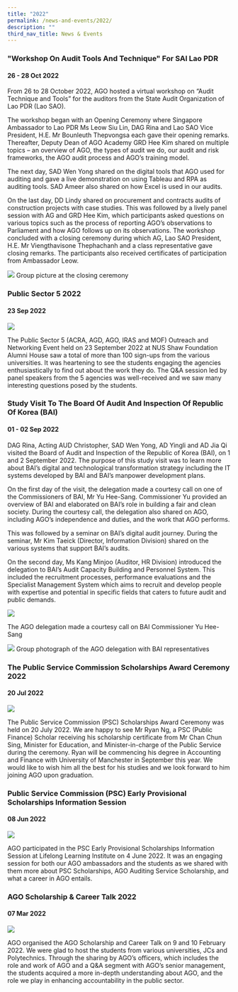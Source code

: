 ```yaml
---
title: "2022"
permalink: /news-and-events/2022/
description: ""
third_nav_title: News & Events
---
```

### "Workshop On Audit Tools And Technique" For SAI Lao PDR
#### 26 - 28 Oct 2022

From 26 to 28 October 2022, AGO hosted a virtual workshop on “Audit Technique and Tools” for the auditors from the State Audit Organization of Lao PDR (Lao SAO).

The workshop began with an Opening Ceremony where Singapore Ambassador to Lao PDR Ms Leow Siu Lin, DAG Rina and Lao SAO Vice President, H.E. Mr Bounleuth Thepvongsa each gave their opening remarks. Thereafter, Deputy Dean of AGO Academy GRD Hee Kim shared on multiple topics – an overview of AGO, the types of audit we do, our audit and risk frameworks, the AGO audit process and AGO’s training model.

The next day, SAD Wen Yong shared on the digital tools that AGO used for auditing and gave a live demonstration on using Tableau and RPA as auditing tools. SAD Ameer also shared on how Excel is used in our audits.

On the last day, DD Lindy shared on procurement and contracts audits of construction projects with case studies. This was followed by a lively panel session with AG and GRD Hee Kim, which participants asked questions on various topics such as the process of reporting AGO’s observations to Parliament and how AGO follows up on its observations. The workshop concluded with a closing ceremony during which AG, Lao SAO President, H.E. Mr Viengthavisone Thephachanh and a class representative gave closing remarks. The participants also received certificates of participation from Ambassador Leow.

![](/images/News%20&%20Events%20Photos/AG%20and%20Hee%20Kim%20at%20dialogue%20with%20Laos%20PDR.jpg)
Group picture at the closing ceremony




### Public Sector 5 2022
#### 23 Sep 2022

![](/images/News%20&%20Events%20Photos/2022-PS5.jpg)

The Public Sector 5 (ACRA, AGD, AGO, IRAS and MOF) Outreach and Networking Event held on 23 September 2022 at NUS Shaw Foundation Alumni House saw a total of more than 100 sign-ups from the various universities. It was heartening to see the students engaging the agencies enthusiastically to find out about the work they do. The Q&A session led by panel speakers from the 5 agencies was well-received and we saw many interesting questions posed by the students.




### Study Visit To The Board Of Audit And Inspection Of Republic Of Korea (BAI)
#### 01 - 02 Sep 2022

DAG Rina, Acting AUD Christopher, SAD Wen Yong, AD Yingli and AD Jia Qi visited the Board of Audit and Inspection of the Republic of Korea (BAI), on 1 and 2 September 2022. The purpose of this study visit was to learn more about BAI’s digital and technological transformation strategy including the IT systems developed by BAI and BAI’s manpower development plans. 

On the first day of the visit, the delegation made a courtesy call on one of the Commissioners of BAI, Mr Yu Hee-Sang. Commissioner Yu provided an overview of BAI and elaborated on BAI’s role in building a fair and clean society. During the courtesy call, the delegation also shared on AGO, including AGO’s independence and duties, and the work that AGO performs.

This was followed by a seminar on BAI’s digital audit journey. During the seminar, Mr Kim Taeick (Director, Information Division) shared on the various systems that support BAI’s audits.  

On the second day, Ms Kang Minjoo (Auditor, HR Division) introduced the delegation to BAI’s Audit Capacity Building and Personnel System. This included the recruitment processes, performance evaluations and the Specialist Management System which aims to recruit and develop people with expertise and potential in specific fields that caters to future audit and public demands.

![](/images/News%20&%20Events%20Photos/BAI1.jpg)

The AGO delegation made a courtesy call on BAI Commissioner Yu Hee-Sang

![](/images/News%20&%20Events%20Photos/BAI2.jpg)
Group photograph of the AGO delegation with BAI representatives




### The Public Service Commission Scholarships Award Ceremony 2022
#### 20 Jul 2022

![](/images/News%20&%20Events%20Photos/PSCscholarship1.jpg)

The Public Service Commission (PSC) Scholarships Award Ceremony was held on 20 July 2022. We are happy to see Mr Ryan Ng, a PSC (Public Finance) Scholar receiving his scholarship certificate from Mr Chan Chun Sing, Minister for Education, and Minister-in-charge of the Public Service during the ceremony. Ryan will be commencing his degree in Accounting and Finance with University of Manchester in September this year. We would like to wish him all the best for his studies and we look forward to him joining AGO upon graduation.  




### Public Service Commission (PSC) Early Provisional Scholarships Information Session
#### 08 Jun 2022

![](/images/News%20&%20Events%20Photos/PSCInfoSession2022.jpg)

AGO participated in the PSC Early Provisional Scholarships Information Session at Lifelong Learning Institute on 4 June 2022. It was an engaging session for both our AGO ambassadors and the students as we shared with them more about PSC Scholarships, AGO Auditing Service Scholarship, and what a career in AGO entails. 



### AGO Scholarship & Career Talk 2022
#### 07 Mar 2022

![](/images/News%20&%20Events%20Photos/Scholarship_Career_Tak2022.jpg)

AGO organised the AGO Scholarship and Career Talk on 9 and 10 February 2022. We were glad to host the students from various universities, JCs and Polytechnics. Through the sharing by AGO’s officers, which includes the role and work of AGO and a Q&A segment with AGO’s senior management, the students acquired a more in-depth understanding about AGO, and the role we play in enhancing accountability in the public sector. 